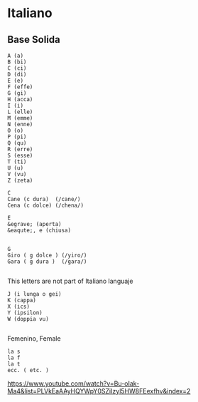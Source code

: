 # Italiano

## Base Solida

```
A (a)
B (bi)
C (ci)
D (di)
E (e)
F (effe)
G (gi)
H (acca)
I (i)
L (elle)
M (emme)
N (enne)
O (o)
P (pi)
Q (qu)
R (erre)
S (esse)
T (ti)
U (u)
V (vu)
Z (zeta)

```

```
C 
Cane (c dura)  (/cane/)
Cena (c dolce) (/chena/)

E
&egrave; (aperta)
&eaqute;, e (chiusa)


G
Giro ( g dolce ) (/yiro/)
Gara ( g dura )  (/gara/)


```

This letters are not part of Italiano languaje

```
J (i lunga o gei)
K (cappa)
X (ics)
Y (ipsilon)
W (doppia vu)


```

Femenino, Female
```
la s
la f
la t
ecc. ( etc. )
```

<https://www.youtube.com/watch?v=Bu-oIak-Ma4&list=PLVkEaAAyHQYWpY0SZiIzyl5HW8FEexfhv&index=2>
